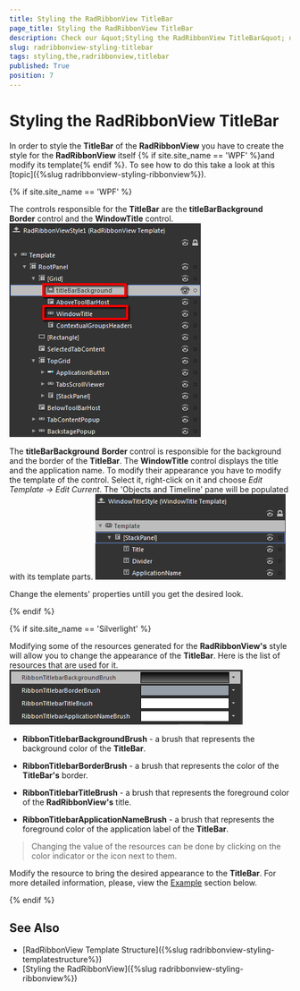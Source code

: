 ```yaml
---
title: Styling the RadRibbonView TitleBar
page_title: Styling the RadRibbonView TitleBar
description: Check our &quot;Styling the RadRibbonView TitleBar&quot; documentation article for the RadRibbonView {{ site.framework_name }} control.
slug: radribbonview-styling-titlebar
tags: styling,the,radribbonview,titlebar
published: True
position: 7
---
```


# Styling the RadRibbonView TitleBar

In order to style the __TitleBar__ of the __RadRibbonView__ you have to create the style for the __RadRibbonView__ itself {% if site.site_name == 'WPF' %}and modify its template{% endif %}. To see how to do this take a look at this [topic]({%slug radribbonview-styling-ribbonview%}).

{% if site.site_name == 'WPF' %}

The controls responsible for the __TitleBar__ are the __titleBarBackground__ __Border__ control and the __WindowTitle__ control.
![WPF RadRibbonView ](images/RibbonView_Styling_TitleBar_ControlElements.png)

The __titleBarBackground__ __Border__ control is responsible for the background and the border of the __TitleBar__. The __WindowTitle__ control displays the title and the application name. To modify their appearance you have to modify the template of the control. Select it, right-click on it and choose *Edit Template -> Edit Current*. The 'Objects and Timeline' pane will be populated with its template parts.
![WPF RadRibbonView ](images/RibbonView_Styling_TitleBar_WindowTitleTemplate.png)

Change the elements' properties untill you get the desired look.

{% endif %}

{% if site.site_name == 'Silverlight' %}

Modifying some of the resources generated for the __RadRibbonView's__ style will allow you to change the appearance of the __TitleBar__. Here is the list of resources that are used for it.
![WPF RadRibbonView ](images/RibbonView_Styling_TitleBar_Resources.png)

* __RibbonTitlebarBackgroundBrush__ - a brush that represents the background color of the __TitleBar__.				

* __RibbonTitlebarBorderBrush__ - a brush that represents the color of the __TitleBar's__ border.				

* __RibbonTitlebarTitleBrush__ - a brush that represents the foreground color of the __RadRibbonView's__ title.				

* __RibbonTitlebarApplicationNameBrush__ - a brush that represents the foreground color of the application label of the __TitleBar__.				

>Changing the value of the resources can be done by clicking on the color indicator or the icon next to them.

Modify the resource to bring the desired appearance to the __TitleBar__. For more detailed information, please, view the [Example](#example) section below.

{% endif %}

## See Also
 * [RadRibbonView Template Structure]({%slug radribbonview-styling-templatestructure%})
 * [Styling the RadRibbonView]({%slug radribbonview-styling-ribbonview%})